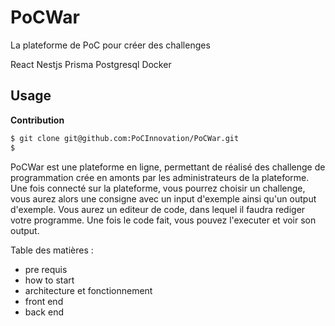 # PoCWar

La plateforme de PoC pour créer des challenges

React
Nestjs
Prisma
Postgresql
Docker

## Usage

**Contribution**

```bash
$ git clone git@github.com:PoCInnovation/PoCWar.git
$
```

PoCWar est une plateforme en ligne, permettant de réalisé des challenge de programmation crée en amonts par les administrateurs de la plateforme.
Une fois connecté sur la plateforme, vous pourrez choisir un challenge, vous aurez alors une consigne avec un input d'exemple ainsi qu'un output d'exemple. Vous aurez un editeur de code, dans lequel il faudra rediger votre programme.
Une fois le code fait, vous pouvez l'executer et voir son output.

Table des matières :

- pre requis
- how to start
- architecture et fonctionnement
- front end
- back end
